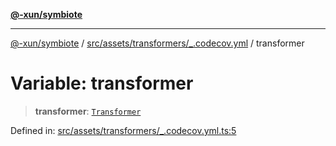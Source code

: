 [**@-xun/symbiote**](../../../../../README.md)

***

[@-xun/symbiote](../../../../../README.md) / [src/assets/transformers/\_.codecov.yml](../README.md) / transformer

# Variable: transformer

> **transformer**: [`Transformer`](../../../type-aliases/Transformer.md)

Defined in: [src/assets/transformers/\_.codecov.yml.ts:5](https://github.com/Xunnamius/symbiote/blob/c1464a297410c83c8e7e7e880f016b0d4a6a426a/src/assets/transformers/_.codecov.yml.ts#L5)
